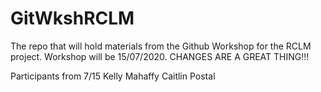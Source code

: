 # GitWkshRCLM
The repo that will hold materials from the Github Workshop for the RCLM project. Workshop will be 15/07/2020.
CHANGES ARE A GREAT THING!!!


Participants from 7/15
Kelly Mahaffy
Caitlin Postal


